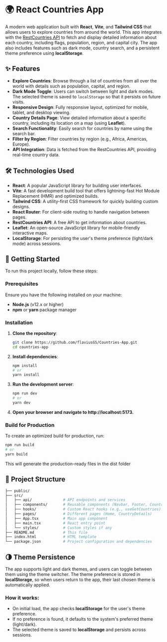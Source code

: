 # 🌍 React Countries App

A modern web application built with **React**, **Vite**, and **Tailwind CSS** that allows users to explore countries from around the world. This app integrates with the [RestCountries API](https://restcountries.com) to fetch and display detailed information about each country, including flags, population, region, and capital city. The app also includes features such as dark mode, country search, and a persistent theme preference using **localStorage**.

## ✨ Features

- **Explore Countries**: Browse through a list of countries from all over the world with details such as population, capital, and region.
- **Dark Mode Toggle**: Users can switch between light and dark modes. The selected theme is saved to `localStorage` so that it persists on future visits.
- **Responsive Design**: Fully responsive layout, optimized for mobile, tablet, and desktop viewing.
- **Country Details Page**: View detailed information about a specific country, including its location on a map (using **Leaflet**).
- **Search Functionality**: Easily search for countries by name using the search bar.
- **Filter by Region**: Filter countries by region (e.g., Africa, Americas, Europe).
- **API Integration**: Data is fetched from the RestCountries API, providing real-time country data.

## 🛠️ Technologies Used

- **React**: A popular JavaScript library for building user interfaces.
- **Vite**: A fast development build tool that offers lightning-fast Hot Module Replacement (HMR) and optimized builds.
- **Tailwind CSS**: A utility-first CSS framework for quickly building custom designs.
- **React Router**: For client-side routing to handle navigation between pages.
- **RestCountries API**: A free API to get information about countries.
- **Leaflet**: An open-source JavaScript library for mobile-friendly interactive maps.
- **LocalStorage**: For persisting the user's theme preference (light/dark mode) across sessions.

## 🚀 Getting Started

To run this project locally, follow these steps:

### Prerequisites

Ensure you have the following installed on your machine:

- **Node.js** (v12.x or higher)
- **npm** or **yarn** package manager

### Installation

1. **Clone the repository**:

   ```bash
   git clone https://github.com/flaviusGS/Countries-App.git
   cd countries-app
   ```

2. **Install dependencies**:

   ```bash
   npm install
   # or
   yarn install
   ```
  

3. **Run the development server**:

   ```bash
   npm run dev
   # or
   yarn dev
   ```

4. **Open your browser and navigate to http://localhost:5173.**

### Build for Production

To create an optimized build for production, run:

   ```bash
   npm run build
   # or
   yarn build
   ```

This will generate the production-ready files in the dist folder

## 🔧 Project Structure

   ```bash
   ├── public/
   ├── src/
   │   ├── api/              # API endpoints and services
   │   ├── components/       # Reusable components (Navbar, Footer, CountryCard, etc.)
   │   ├── hooks/            # Custom React hooks (e.g., useGetCountries)
   │   ├── pages/            # Different pages (Home, CountryDetails)
   │   ├── App.tsx           # Main app component
   │   ├── main.tsx          # React entry point
   │   └── styles/           # Custom styles if any
   ├── README.md             # This file
   ├── index.html            # HTML template
   └── package.json          # Project configuration and dependencies
   ```

## 🌗 Theme Persistence

The app supports light and dark themes, and users can toggle between them using the theme switcher. The theme preference is stored in **localStorage**, so when users return to the app, their last chosen theme is automatically applied.

### How it works:

- On initial load, the app checks **localStorage** for the user's theme preference.
- If no preference is found, it defaults to the system's preferred theme (light/dark).
- The selected theme is saved to **localStorage** and persists across sessions.